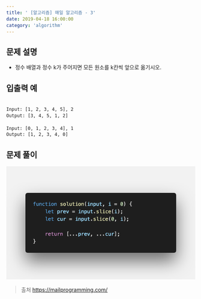 ```yaml
---
title: ' [알고리즘] 매일 알고리즘 - 3'
date: 2019-04-18 16:00:00
category: 'algorithm'
---
```


문제 설명
-------

- 정수 배열과 정수 k가 주어지면 모든 원소를 k칸씩 앞으로 옮기시오.

입출력 예
-------
```sh

Input: [1, 2, 3, 4, 5], 2
Output: [3, 4, 5, 1, 2]

Input: [0, 1, 2, 3, 4], 1
Output: [1, 2, 3, 4, 0]

```

문제 풀이
-------

![](../../../assets/everyday/everyday.3.solution.png)

> 출처  https://mailprogramming.com/
